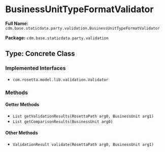 # BusinessUnitTypeFormatValidator

**Full Name:** `cdm.base.staticdata.party.validation.BusinessUnitTypeFormatValidator`

**Package:** `cdm.base.staticdata.party.validation`

## Type: Concrete Class

### Implemented Interfaces

- `com.rosetta.model.lib.validation.Validator`

### Methods

#### Getter Methods

- `List getValidationResults(RosettaPath arg0, BusinessUnit arg1)`
- `List getComparisonResults(BusinessUnit arg0)`

#### Other Methods

- `ValidationResult validate(RosettaPath arg0, BusinessUnit arg1)`

